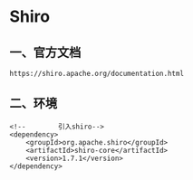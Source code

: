 # Shiro

## 一、官方文档
`https://shiro.apache.org/documentation.html`

## 二、环境
~~~
<!--        引入shiro-->
<dependency>
    <groupId>org.apache.shiro</groupId>
    <artifactId>shiro-core</artifactId>
    <version>1.7.1</version>
</dependency>

~~~


